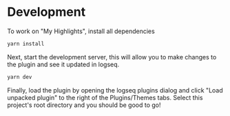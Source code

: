 # Development

To work on "My Highlights", install all dependencies

```bash
yarn install
```

Next, start the development server, this will allow you to make changes to
the plugin and see it updated in logseq.

```bash
yarn dev
```

Finally, load the plugin by opening the logseq plugins dialog and click
"Load unpacked plugin" to the right of the Plugins/Themes tabs. Select
this project's root directory and you should be good to go!